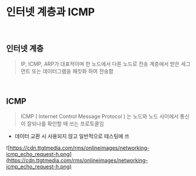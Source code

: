 # 인터넷 계층과 ICMP

</br>

## 인터넷 계층

> IP, ICMP, ARP가 대표적이며 한 노드에서 다른 노드로 전송 계층에서 받은 세그먼트 또는
데이터그램을 패킷화 하여 전송함


</br>

## ICMP

> ICMP ( Internet Control Message Protocol ) 는 노드와 노드 사이에서 통신이 잘되나를
확인할 때 쓰는 프로토콜임
> 
- 데이터 교환 시 사용되지 않고 일반적으로 테스팅에 쓰

![https://cdn.ttgtmedia.com/rms/onlineimages/networking-icmp_echo_request-h.png](https://cdn.ttgtmedia.com/rms/onlineimages/networking-icmp_echo_request-h.png)
